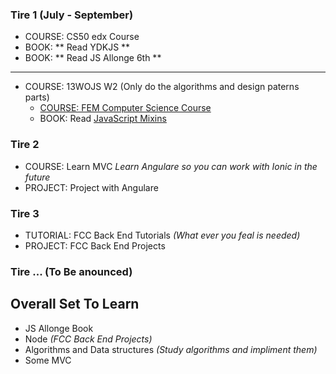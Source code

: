 

### Tire 1 (July - September)
- COURSE: CS50 edx Course
- BOOK: ** Read YDKJS **
- BOOK: ** Read JS Allonge 6th **
---
- COURSE: 13WOJS W2 (Only do the algorithms and design paterns parts)
	- [COURSE: FEM Computer Science Course](https://frontendmasters.com/courses/computer-science/)
 	- BOOK: Read [JavaScript Mixins](https://javascriptweblog.wordpress.com/2011/05/31/a-fresh-look-at-javascript-mixins/)


### Tire 2 
- COURSE: Learn MVC *Learn Angulare so you can work with Ionic in the future*
- PROJECT: Project with Angulare

### Tire 3
- TUTORIAL: FCC Back End Tutorials *(What ever you feal is needed)*
- PROJECT: FCC Back End Projects

### Tire ... **(To Be anounced)**

## Overall Set To Learn
- JS Allonge Book
- Node *(FCC Back End Projects)*
- Algorithms and Data structures *(Study algorithms and impliment them)*
- Some MVC
  
  
  
